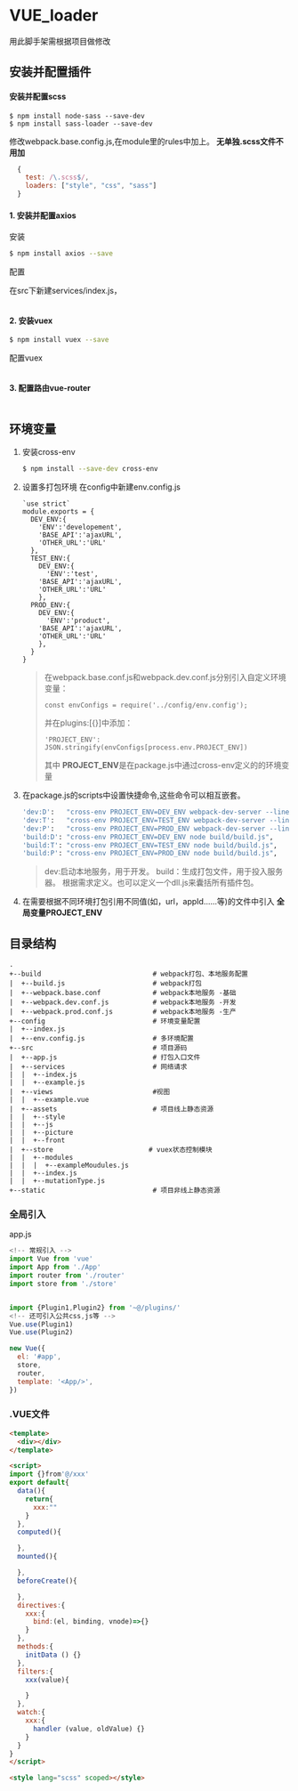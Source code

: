 # VUE_loader

用此脚手架需根据项目做修改

## 安装并配置插件

#### 安装并配置scss

```shell 
$ npm install node-sass --save-dev
$ npm install sass-loader --save-dev
````

修改webpack.base.config.js,在module里的rules中加上。 **无单独.scss文件不用加**
```js
  {
    test: /\.scss$/,
    loaders: ["style", "css", "sass"]
  }
```

#### 1. 安装并配置axios

  安装
  ```bash
  $ npm install axios --save
  ```
    
  配置

  在src下新建services/index.js，
  ```
  ```

#### 2. 安装vuex
  ```bash
  $ npm install vuex --save
  ```
  配置vuex
  ```
  ```

#### 3. 配置路由vue-router
  ```bash
  ```

## 环境变量

1. 安装cross-env
    ```bash
    $ npm install --save-dev cross-env
    ```
2. 设置多打包环境
    在config中新建env.config.js
    ```
    `use strict`
    module.exports = {
      DEV_ENV:{
        'ENV':'developement',
        'BASE_API':'ajaxURL',
        'OTHER_URL':'URL'
      },
      TEST_ENV:{
        DEV_ENV:{
          'ENV':'test',
        'BASE_API':'ajaxURL',
        'OTHER_URL':'URL'
        },
      PROD_ENV:{
        DEV_ENV:{
          'ENV':'product',
        'BASE_API':'ajaxURL',
        'OTHER_URL':'URL'
        },
      }
    }
    ```
    
    > 在webpack.base.conf.js和webpack.dev.conf.js分别引入自定义环境变量：
    > ```
    > const envConfigs = require('../config/env.config');
    > ```
    > 并在plugins:[{}]中添加：
    > ```
    > 'PROJECT_ENV': JSON.stringify(envConfigs[process.env.PROJECT_ENV])
    > ```
    > 其中 **PROJECT_ENV**是在package.js中通过cross-env定义的的环境变量

3. 在package.js的scripts中设置快捷命令,这些命令可以相互嵌套。
    ```bash
    'dev:D':   "cross-env PROJECT_ENV=DEV_ENV webpack-dev-server --line --progress --config build/webpack.dev.conf.js",
    'dev:T':   "cross-env PROJECT_ENV=TEST_ENV webpack-dev-server --line --progress --config build/webpack.dev.conf.js",
    'dev:P':   "cross-env PROJECT_ENV=PROD_ENV webpack-dev-server --line --progress --config build/webpack.dev.conf.js",
    'build:D': "cross-env PROJECT_ENV=DEV_ENV node build/build.js",
    'build:T': "cross-env PROJECT_ENV=TEST_ENV node build/build.js",
    'build:P': "cross-env PROJECT_ENV=PROD_ENV node build/build.js",
    ```
    > dev:启动本地服务，用于开发。
    > build：生成打包文件，用于投入服务器。
    > 根据需求定义。也可以定义一个dll.js来囊括所有插件包。


4. 在需要根据不同环境打包引用不同值(如，url，appId......等)的文件中引入 **全局变量PROJECT_ENV**


## 目录结构

```
.
+--build                            # webpack打包、本地服务配置
|  +--build.js                      # webpack打包
|  +--webpack.base.conf             # webpack本地服务 -基础
|  +--webpack.dev.conf.js           # webpack本地服务 -开发
|  +--webpack.prod.conf.js          # webpack本地服务 -生产
+--config                           # 环境变量配置
|  +--index.js
|  +--env.config.js                 # 多环境配置
+--src                              # 项目源码
|  +--app.js                        # 打包入口文件
|  +--services                      # 网络请求
|  |  +--index.js
|  |  +--example.js
|  +--views                         #视图
|  |  +--example.vue
|  +--assets                        # 项目线上静态资源
|  |  +--style
|  |  +--js
|  |  +--picture
|  |  +--front
|  +--store                        # vuex状态控制模块
|  |  +--modules
|  |  |  +--exampleMoudules.js
|  |  +--index.js
|  |  +--mutationType.js
+--static                           # 项目非线上静态资源
```

### 全局引入
app.js
```js
<!-- 常规引入 -->
import Vue from 'vue'
import App from './App'
import router from './router'
import store from './store'


import {Plugin1,Plugin2} from '~@/plugins/'
<!-- 还可引入公共css,js等 -->
Vue.use(Plugin1)
Vue.use(Plugin2)

new Vue({
  el: '#app',
  store,
  router,
  template: '<App/>',
})

```

### .VUE文件
```html
<template>
  <div></div>
</template>

<script>
import {}from'@/xxx'
export default{
  data(){
    return{
      xxx:""
    }
  },
  computed(){

  },
  mounted(){

  },
  beforeCreate(){

  },
  directives:{
    xxx:{
      bind:(el, binding, vnode)=>{}
    }
  },
  methods:{
    initData () {}
  },
  filters:{
    xxx(value){

    }
  },
  watch:{
    xxx:{
      handler (value, oldValue) {}
    }
  }
}
</script>

<style lang="scss" scoped></style>
```